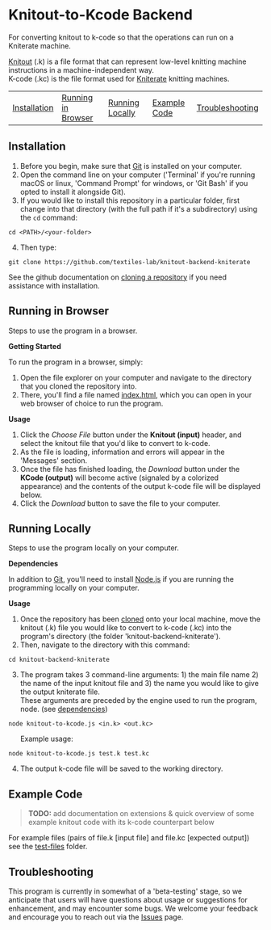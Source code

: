 # Knitout-to-Kcode Backend

For converting knitout to k-code so that the operations can run on a Kniterate machine.

[Knitout](https://github.com/textiles-lab/knitout) (.k) is a file format that can represent low-level knitting machine instructions in a machine-independent way.\
K-code (.kc) is the file format used for [Kniterate](https://www.kniterate.com/) knitting machines.

<table>
<tr><td><a href="#installation">Installation</a></td><td><a href="#browser">Running in Browser</a></td><td><a href="#local">Running Locally</a></td><td><a href="#example-code">Example Code</a></td><td><a href="#troubleshooting">Troubleshooting</a></td></tr>
</table>

## <a name="installation"></a>Installation

1. Before you begin, make sure that [Git](https://git-scm.com/) is installed on your computer.
2. Open the command line on your computer ('Terminal' if you're running macOS or linux, 'Command Prompt' for windows, or 'Git Bash' if you opted to install it alongside Git).
3. If you would like to install this repository in a particular folder, first change into that directory (with the full path if it's a subdirectory) using the `cd` command:
```console
cd <PATH>/<your-folder>
```
4. Then type:
```console
git clone https://github.com/textiles-lab/knitout-backend-kniterate
```
See the github documentation on [cloning a repository](https://docs.github.com/en/free-pro-team@latest/github/creating-cloning-and-archiving-repositories/cloning-a-repository) if you need assistance with installation.

## <a name="browser"></a>Running in Browser

Steps to use the program in a browser.

<b><a name="start">Getting Started</b>  
  
To run the program in a browser, simply:
1. Open the file explorer on your computer and navigate to the directory that you cloned the repository into.
2. There, you'll find a file named [index.html](index.html), which you can open in your web browser of choice to run the program.

<b><a name="browser-use">Usage</b> 
  
1. Click the *Choose File* button under the **Knitout (input)** header, and select the knitout file that you'd like to convert to k-code.
2. As the file is loading, information and errors will appear in the 'Messages' section.
3. Once the file has finished loading, the *Download* button under the **KCode (output)** will become active (signaled by a colorized appearance) and the contents of the output k-code file will be displayed below.
4. Click the *Download* button to save the file to your computer.

## <a name="local"></a>Running Locally

Steps to use the program locally on your computer.

<b><a name="dependencies"></a>Dependencies</b>

In addition to [Git](https://git-scm.com/), you'll need to install [Node.js](https://nodejs.org/) if you are running the programming locally on your computer.

<b><a name="local-use"></a>Usage</b>

1. Once the repository has been [cloned](#installation) onto your local machine, move the knitout (.k) file you would like to convert to k-code (.kc) into the program's directory (the folder 'knitout-backend-kniterate').
2. Then, navigate to the directory with this command:
```console
cd knitout-backend-kniterate
```
3. The program takes 3 command-line arguments: 1) the main file name 2) the name of the input knitout file and 3) the name you would like to give the output kniterate file.\
These arguments are preceded by the engine used to run the program, node. (see [dependencies](#dependencies))
```console
node knitout-to-kcode.js <in.k> <out.kc>
```
&nbsp;&nbsp;&nbsp;&nbsp;&nbsp;&nbsp;Example usage:
```console
node knitout-to-kcode.js test.k test.kc
```
4. The output k-code file will be saved to the working directory.

## <a name="example-code"></a>Example Code

> **TODO:** add documentation on extensions & quick overview of some example knitout code with its k-code counterpart below

For example files (pairs of file.k [input file] and file.kc [expected output]) see the [test-files](test-files) folder.

## <a name="troubleshooting"></a>Troubleshooting

This program is currently in somewhat of a 'beta-testing' stage, so we anticipate that users will have questions about usage or suggestions for enhancement, and may encounter some bugs. We welcome your feedback and encourage you to reach out via the [Issues](https://github.com/textiles-lab/knitout-backend-kniterate/issues) page.
